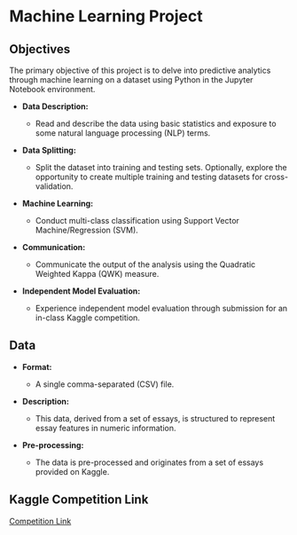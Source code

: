 # Machine Learning Project

## Objectives

The primary objective of this project is to delve into predictive analytics through machine learning on a dataset using Python in the Jupyter Notebook environment. 

- **Data Description:**
  - Read and describe the data using basic statistics and exposure to some natural language processing (NLP) terms.

- **Data Splitting:**
  - Split the dataset into training and testing sets. Optionally, explore the opportunity to create multiple training and testing datasets for cross-validation.

- **Machine Learning:**
  - Conduct multi-class classification using Support Vector Machine/Regression (SVM).

- **Communication:**
  - Communicate the output of the analysis using the Quadratic Weighted Kappa (QWK) measure.

- **Independent Model Evaluation:**
  - Experience independent model evaluation through submission for an in-class Kaggle competition.

## Data

- **Format:**
  - A single comma-separated (CSV) file.

- **Description:**
  - This data, derived from a set of essays, is structured to represent essay features in numeric information.

- **Pre-processing:**
  - The data is pre-processed and originates from a set of essays provided on Kaggle.

## Kaggle Competition Link

[Competition Link](https://www.kaggle.com/competitions/mum-fit1043-s1-2022/data)
